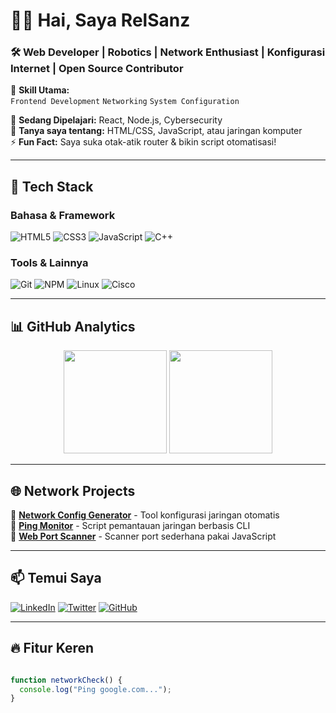 # 👨‍💻 **Hai, Saya RelSanz**  
### 🛠️ **Web Developer | Robotics | Network Enthusiast | Konfigurasi Internet | Open Source Contributor**  

🔧 **Skill Utama:**  
`Frontend Development` `Networking` `System Configuration`  

🌱 **Sedang Dipelajari:** React, Node.js, Cybersecurity  
💬 **Tanya saya tentang:** HTML/CSS, JavaScript, atau jaringan komputer  
⚡ **Fun Fact:** Saya suka otak-atik router & bikin script otomatisasi!  

---

## 🧰 **Tech Stack**  
### **Bahasa & Framework**  
![HTML5](https://img.shields.io/badge/HTML5-E34F26?style=flat&logo=html5&logoColor=white)
![CSS3](https://img.shields.io/badge/CSS3-1572B6?style=flat&logo=css3&logoColor=white)
![JavaScript](https://img.shields.io/badge/JavaScript-F7DF1E?style=flat&logo=javascript&logoColor=black)
![C++](https://img.shields.io/badge/C++-00599C?style=flat&logo=c%2B%2B&logoColor=white)  

### **Tools & Lainnya**  
![Git](https://img.shields.io/badge/Git-F05032?style=flat&logo=git&logoColor=white)
![NPM](https://img.shields.io/badge/NPM-CB3837?style=flat&logo=npm&logoColor=white)
![Linux](https://img.shields.io/badge/Linux-FCC624?style=flat&logo=linux&logoColor=black)
![Cisco](https://img.shields.io/badge/Cisco_Networking-1BA0D7?style=flat&logo=cisco&logoColor=white)  

---

## 📊 **GitHub Analytics**  
<div align="center">
  <img height="165em" src="https://github-readme-stats.vercel.app/api?username=RelSanz-OWN&show_icons=true&theme=dark&count_private=true" />
  <img height="165em" src="https://github-readme-stats.vercel.app/api/top-langs/?username=RelSanz-OWN&layout=compact&theme=dark&hide=php,ruby" />
</div>

---

## 🌐 **Network Projects**  
🔹 **[Network Config Generator](link-repo)** - Tool konfigurasi jaringan otomatis  
🔹 **[Ping Monitor](link-repo)** - Script pemantauan jaringan berbasis CLI  
🔹 **[Web Port Scanner](link-repo)** - Scanner port sederhana pakai JavaScript  

---

## 📫 **Temui Saya**  
[![LinkedIn](https://img.shields.io/badge/LinkedIn-0A66C2?style=for-the-badge&logo=linkedin&logoColor=white)](https://linkedin.com/in/yourprofile)
[![Twitter](https://img.shields.io/badge/Twitter-1DA1F2?style=for-the-badge&logo=twitter&logoColor=white)](https://twitter.com/yourhandle)
[![GitHub](https://img.shields.io/badge/GitHub-181717?style=for-the-badge&logo=github&logoColor=white)](https://github.com/yourusername)  

---

## 🔥 **Fitur Keren**  
```js

function networkCheck() {
  console.log("Ping google.com...");
}
